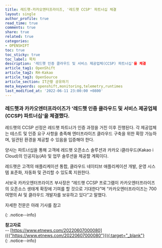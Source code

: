 ```yaml
---
title: 레드햇-카카오엔터프라이즈, '레드햇 CCSP' 파트너십 체결
layout: single
author_profile: true
read_time: true
comments: true
share: true
related: true
categories:
- OPENSHIFT
toc: true
toc_sticky: true
toc_label: 목차
description: '레드햇 인증 클라우드 및 서비스 제공업체(CCSP) 파트너십'을 체결
article_tag1: OpenShift
article_tag2: RH-Kakao
article_tag3: OpenSource
article_section: IT근황 공유하기
meta_keywords: openshift,monitoring,telemetry,runtimes
last_modified_at: '2022-06-11 23:00:00 +0800'
---
```



### 레드햇과 카카오엔터프라이즈가 '레드햇 인증 클라우드 및 서비스 제공업체(CCSP) 파트너십'을 체결했다.

레드햇의 CCSP 선정은 레드햇 파트너가 인증 과정을 거친 이후 진행된다. 각 제공업체는 테스트 및 인증 요구 사항을 충족해 엔터프라이즈 클라우드 구축을 위한 확장 가능하며, 일관된 환경을 제공할 수 있음을 입증해야 한다.

양사는 파트너십을 통해 고객에 레드햇 오픈소스 솔루션과 카카오 i클라우드(Kakao i Cloud)의 인공지능(AI) 및 업무 솔루션을 제공할 계획이다.

레드햇은 고객의 애플리케이션 통합, 클라우드 네이티브 애플리케이션 개발, 운영 시스템 표준화, 자동화 및 관리할 수 있도록 지원한다.

서보국 카카오엔터프라이즈 부사장은 “레드햇 CCSP 프로그램이 카카오엔터프라이즈의 오픈소스 생태계 확장에 기여를 할 것으로 기대한다”며 “카카오엔터프라이즈는 700여명의 AI 및 클라우드 개발자를 보유하고 있다”고 말했다.

자세한 전문은 아래 기사를 참고

{: .notice--info}

**참고자료** <br>
-- [https://www.etnews.com/20220607000080]({{"https://www.etnews.com/20220607000080"}}){:target="_blank"}<br>
{: .notice--info}

